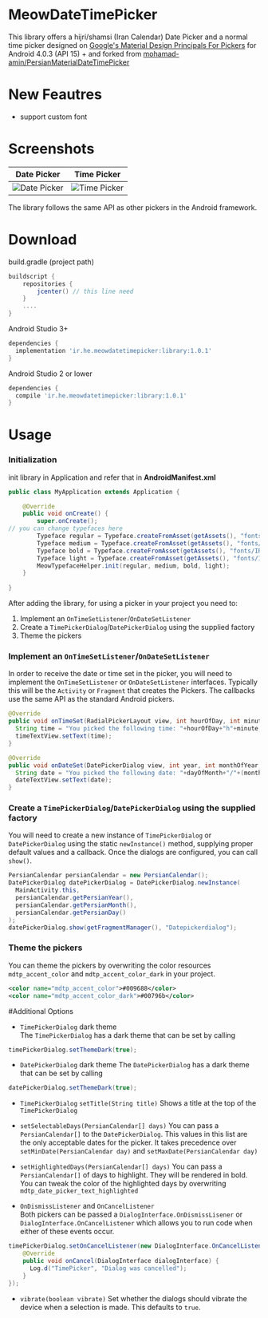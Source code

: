 # MeowDateTimePicker
This library offers a hijri/shamsi (Iran Calendar) Date Picker and a normal time picker designed on [Google's Material Design Principals For Pickers](http://www.google.com/design/spec/components/pickers.html) for Android 4.0.3 (API 15) + and forked from [mohamad-amin/PersianMaterialDateTimePicker](https://github.com/mohamad-amin/PersianMaterialDateTimePicker)

# New Feautres
- support custom font
# Screenshots
Date Picker | Time Picker
---- | ----
![Date Picker](https://github.com/shetmobile/MeowDateTimePicker/raw/master/resources/date.png) | ![Time Picker](https://github.com/shetmobile/MeowDateTimePicker/raw/master/resources/time.png)

The library follows the same API as other pickers in the Android framework.
# Download
build.gradle (project path)
```groovy
buildscript {
    repositories {
        jcenter() // this line need
    }
    ....
}
```
Android Studio 3+
```groovy
dependencies {
  implementation 'ir.he.meowdatetimepicker:library:1.0.1'
}
```
Android Studio 2 or lower
```groovy
dependencies {
  compile 'ir.he.meowdatetimepicker:library:1.0.1'
}
```
# Usage
### Initialization
init library in Application and refer that in **AndroidManifest.xml**
```java
public class MyApplication extends Application {

    @Override
    public void onCreate() {
        super.onCreate();
// you can change typefaces here
        Typeface regular = Typeface.createFromAsset(getAssets(), "fonts/IRANSansMobile.ttf");
        Typeface medium = Typeface.createFromAsset(getAssets(), "fonts/IRANSansMobile_Medium.ttf");
        Typeface bold = Typeface.createFromAsset(getAssets(), "fonts/IRANSansMobile_Bold.ttf");
        Typeface light = Typeface.createFromAsset(getAssets(), "fonts/IRANSansMobile_Light.ttf");
        MeowTypefaceHelper.init(regular, medium, bold, light);
    }
    
}
```
After adding the library, for using a picker in your project you need to:

1. Implement an `OnTimeSetListener`/`OnDateSetListener`
2. Create a `TimePickerDialog`/`DatePickerDialog` using the supplied factory
3. Theme the pickers

### Implement an `OnTimeSetListener`/`OnDateSetListener`
In order to receive the date or time set in the picker, you will need to implement the `OnTimeSetListener` or
`OnDateSetListener` interfaces. Typically this will be the `Activity` or `Fragment` that creates the Pickers. The callbacks use the same API as the standard Android pickers.
```java
@Override
public void onTimeSet(RadialPickerLayout view, int hourOfDay, int minute) {
  String time = "You picked the following time: "+hourOfDay+"h"+minute;
  timeTextView.setText(time);
}

@Override
public void onDateSet(DatePickerDialog view, int year, int monthOfYear, int dayOfMonth) {
  String date = "You picked the following date: "+dayOfMonth+"/"+(monthOfYear+1)+"/"+year;
  dateTextView.setText(date);
}
```

### Create a `TimePickerDialog`/`DatePickerDialog` using the supplied factory
You will need to create a new instance of `TimePickerDialog` or `DatePickerDialog` using the static `newInstance()` method, supplying proper default values and a callback. Once the dialogs are configured, you can call `show()`.
```java
PersianCalendar persianCalendar = new PersianCalendar();
DatePickerDialog datePickerDialog = DatePickerDialog.newInstance(
  MainActivity.this,
  persianCalendar.getPersianYear(),
  persianCalendar.getPersianMonth(),
  persianCalendar.getPersianDay()
);
datePickerDialog.show(getFragmentManager(), "Datepickerdialog");
```

### Theme the pickers
You can theme the pickers by overwriting the color resources `mdtp_accent_color` and `mdtp_accent_color_dark` in your project.
```xml
<color name="mdtp_accent_color">#009688</color>
<color name="mdtp_accent_color_dark">#00796b</color>
```

#Additional Options
* `TimePickerDialog` dark theme  
The `TimePickerDialog` has a dark theme that can be set by calling
```java
timePickerDialog.setThemeDark(true);
```

* `DatePickerDialog` dark theme
The `DatePickerDialog` has a dark theme that can be set by calling
```java
datePickerDialog.setThemeDark(true);
```

* `TimePickerDialog` `setTitle(String title)`
Shows a title at the top of the `TimePickerDialog`

* `setSelectableDays(PersianCalendar[] days)`
You can pass a `PersianCalendar[]` to the `DatePickerDialog`. This values in this list are the only acceptable dates for the picker. It takes precedence over `setMinDate(PersianCalendar day)` and `setMaxDate(PersianCalendar day)`

* `setHighlightedDays(PersianCalendar[] days)`
You can pass a `PersianCalendar[]` of days to highlight. They will be rendered in bold. You can tweak the color of the highlighted days by overwriting `mdtp_date_picker_text_highlighted`

* `OnDismissListener` and `OnCancelListener`  
Both pickers can be passed a `DialogInterface.OnDismissLisener` or `DialogInterface.OnCancelListener` which allows you to run code when either of these events occur.
```java
timePickerDialog.setOnCancelListener(new DialogInterface.OnCancelListener() {
    @Override
    public void onCancel(DialogInterface dialogInterface) {
      Log.d("TimePicker", "Dialog was cancelled");
    }
});
```

* `vibrate(boolean vibrate)`
Set whether the dialogs should vibrate the device when a selection is made. This defaults to `true`.